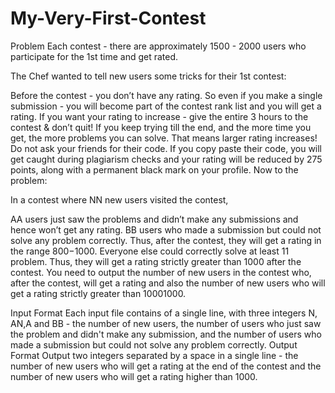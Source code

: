 # My-Very-First-Contest

Problem
Each contest - there are approximately 1500 - 2000 users who participate for the 1st time and get rated.

The Chef wanted to tell new users some tricks for their 1st contest:

Before the contest - you don’t have any rating. So even if you make a single submission - you will become part of the contest rank list and you will get a rating.
If you want your rating to increase - give the entire 3 hours to the contest & don’t quit! If you keep trying till the end, and the more time you get, the more problems you can solve. That means larger rating increases!
Do not ask your friends for their code. If you copy paste their code, you will get caught during plagiarism checks and your rating will be reduced by 275 points, along with a permanent black mark on your profile.
Now to the problem:

In a contest where NN new users visited the contest,

AA users just saw the problems and didn’t make any submissions and hence won’t get any rating.
BB users who made a submission but could not solve any problem correctly. Thus, after the contest, they will get a rating in the range 800−1000.
Everyone else could correctly solve at least 11 problem. Thus, they will get a rating strictly greater than 1000 after the contest.
You need to output the number of new users in the contest who, after the contest, will get a rating and also the number of new users who will get a rating strictly greater than 10001000.

Input Format
Each input file contains of a single line, with three integers N, AN,A and BB - the number of new users, the number of users who just saw the problem and didn't make any submission, and the number of users who made a submission but could not solve any problem correctly.
Output Format
Output two integers separated by a space in a single line - the number of new users who will get a rating at the end of the contest and the number of new users who will get a rating higher than 1000.
